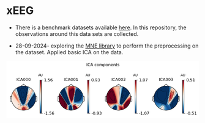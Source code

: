 # xEEG

- There is a benchmark datasets available [here](https://bci.med.tsinghua.edu.cn/). In this repository, the observations around this data sets are collected. 

- 28-09-2024- exploring the [MNE library](https://mne.tools/stable/index.html) to perform the preprocessing on the dataset. Applied basic ICA on the data.
  
![ICA](https://github.com/solothinker/xEEG/blob/main/data/ICA_component.png)

